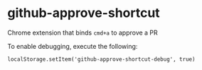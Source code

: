 # github-approve-shortcut
Chrome extension that binds `cmd+a` to approve a PR

To enable debugging, execute the following:

`localStorage.setItem('github-approve-shortcut-debug', true)`
